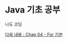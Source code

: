 # Java 기초 공부 

나도 코딩

[다음 내용 : Chap 04 - For 기본](https://www.youtube.com/watch?v=NQq0dOoEPUM&t=16960s)

 
